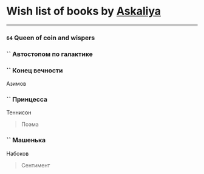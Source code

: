 # Wish list of books by [Askaliya](http://vk.com/id326783541)
---

### `64` Queen of coin and wispers

### `` Автостопом по галактике

### `` Конец вечности
Азимов

### `` Принцесса
Теннисон
> Поэма

### `` Машенька
Набоков
> Сентимент

